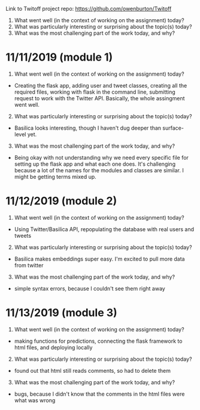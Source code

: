 Link to Twitoff project repo: https://github.com/owenburton/Twitoff

1. What went well (in the context of working on the assignment) today?
2. What was particularly interesting or surprising about the topic(s) today?
3. What was the most challenging part of the work today, and why?

# 11/11/2019 (module 1)
1. What went well (in the context of working on the assignment) today?
- Creating the flask app, adding user and tweet classes, creating all the required files, working with flask in the command line, submitting request to work with the Twitter API. Basically, the whole assingment went well.
2. What was particularly interesting or surprising about the topic(s) today?
- Basilica looks interesting, though I haven't dug deeper than surface-level yet.
3. What was the most challenging part of the work today, and why?
- Being okay with not understanding why we need every specific file for setting up the flask app and what each one does. It's challenging because a lot of the names for the modules and classes are similar. I might be getting terms mixed up.

# 11/12/2019 (module 2)
1. What went well (in the context of working on the assignment) today?
- Using Twitter/Basilica API, repopulating the database with real users and tweets
2. What was particularly interesting or surprising about the topic(s) today?
- Basilica makes embeddings super easy. I'm excited to pull more data from twitter
3. What was the most challenging part of the work today, and why?
- simple syntax errors, because I couldn't see them right away

# 11/13/2019 (module 3)
1. What went well (in the context of working on the assignment) today?
- making functions for predictions, connecting the flask framework to html files, and deploying locally
2. What was particularly interesting or surprising about the topic(s) today?
- found out that html still reads comments, so had to delete them
3. What was the most challenging part of the work today, and why?
- bugs, because I didn't know that the comments in the html files were what was wrong
